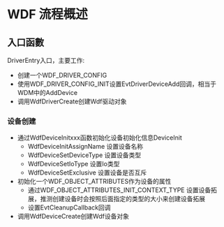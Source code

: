 # WDF 流程概述
## 入口函數
DriverEntry入口，主要工作:
+ 创建一个WDF_DRIVER_CONFIG
+ 使用WDF_DRIVER_CONFIG_INIT设置EvtDriverDeviceAdd回调，相当于WDM中的AddDevice
+ 调用WdfDriverCreate创建Wdf驱动对象

### 设备创建
+ 通过WdfDeviceInitxxx函数初始化设备初始化信息DeviceInit        
    + WdfDeviceInitAssignName 设置设备名称
    + WdfDeviceSetDeviceType 设置设备类型
    + WdfDeviceSetIoType 设置Io类型
    + WdfDeviceSetExclusive 设置设备是否互斥
+ 初始化一个WDF_OBJECT_ATTRIBUTES作为设备的属性     
    + 通过WDF_OBJECT_ATTRIBUTES_INIT_CONTEXT_TYPE 设置设备拓展，推测创建设备时会按照后面指定的类型的大小来创建设备拓展
    + 设置EvtCleanupCallback回调
+ 调用WdfDeviceCreate创建Wdf设备对象